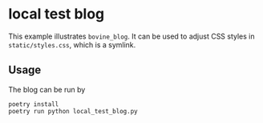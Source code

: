 # local test blog

This example illustrates `bovine_blog`. It can be used to adjust CSS styles in `static/styles.css`, which is a symlink.

## Usage

The blog can be run by
```
poetry install
poetry run python local_test_blog.py
```
